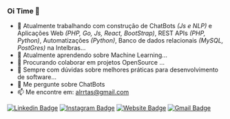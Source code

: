 ### Oi Time 👋

<!--
**alrtas/alrtas** is a ✨ _special_ ✨ repository because its `README.md` (this file) appears on your GitHub profile.
-->


<!--![Metrics](https://metrics.lecoq.io/alrtas?template=classic&introduction=1&languages=1&isocalendar=1&isocalendar.duration=half-year&languages.limit=8&languages.colors=github&languages.threshold=0%25&introduction.title=true&config.timezone=America%2FSao_Paulo)-->

- 🔭 Atualmente trabalhando com construção de ChatBots <i>(Js e NLP)</i> e Aplicações Web <i>(PHP, Go, Js, React, BootStrap)</i>, REST APIs <i>(PHP, Python)</i>, Automatizações <i>(Python)</i>, Banco de dados relacionais <i>(MySQL, PostGres)</i> na Intelbras...
- 🌱 Atualmente aprendendo sobre Machine Learning...
- 👯 Procurando colaborar em projetos OpenSource ...
- 🤔 Sempre com dúvidas sobre melhores práticas para desenvolvimento de software...
- 💬 Me pergunte sobre ChatBots
- 📫 Me encontre em: alrrtas@gmail.com



[![Linkedin Badge](https://img.shields.io/badge/-alrtas-blue?style=flat-square&logo=Linkedin&logoColor=white&link=https://www.linkedin.com/in/alrtas/)](https://www.linkedin.com/in/alrtas/)
[![Instagram Badge](https://img.shields.io/badge/-roshanjayraj-e4405f?style=flat-square&logo=Instagram&logoColor=white&link=https://www.instagram.com/roshanjayraj/)](https://www.instagram.com/roshanjayraj/)
[![Website Badge](https://img.shields.io/badge/-jayraj.co.in-e34f26?style=flat-square&logo=HTML5&logoColor=white&link=https://jayraj.co.in/)](https://jayraj.co.in/)
[![Gmail Badge](https://img.shields.io/badge/-mail@jayraj.co.in-d14836?style=flat-square&logo=Gmail&logoColor=white&link=mailto:mail@jayraj.co.in)](mailto:mail@jayraj.co.in)

